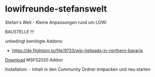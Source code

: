 # lowifreunde-stefanswelt
Stefan's Welt - Kleine Anpassungen rund um LOWI

BAUSTELLE !!!

unbedingt benötigte Addons:
* https://de.flightsim.to/file/9733/wip-helipads-in-northern-bavaria

[Download](Packages/lowifreunde-stefanswelt.zip) MSFS2020 Addon

Installation: - Inhalt in den Community Ordner entpacken und neu starten
